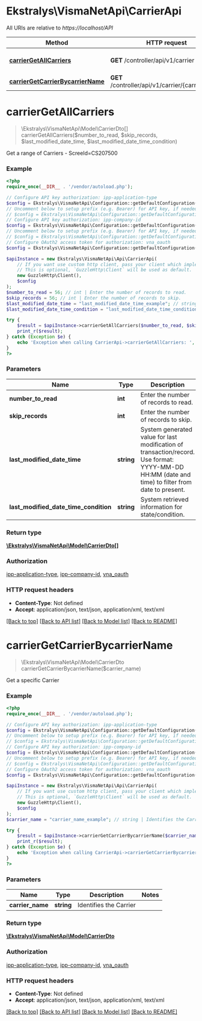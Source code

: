 # Ekstralys\VismaNetApi\CarrierApi

All URIs are relative to *https://localhost/API*

Method | HTTP request | Description
------------- | ------------- | -------------
[**carrierGetAllCarriers**](CarrierApi.md#carrierGetAllCarriers) | **GET** /controller/api/v1/carrier | Get a range of Carriers - ScreeId&#x3D;CS207500
[**carrierGetCarrierBycarrierName**](CarrierApi.md#carrierGetCarrierBycarrierName) | **GET** /controller/api/v1/carrier/{carrierName} | Get a specific Carrier


# **carrierGetAllCarriers**
> \Ekstralys\VismaNetApi\Model\CarrierDto[] carrierGetAllCarriers($number_to_read, $skip_records, $last_modified_date_time, $last_modified_date_time_condition)

Get a range of Carriers - ScreeId=CS207500

### Example
```php
<?php
require_once(__DIR__ . '/vendor/autoload.php');

// Configure API key authorization: ipp-application-type
$config = Ekstralys\VismaNetApi\Configuration::getDefaultConfiguration()->setApiKey('ipp-application-type', 'YOUR_API_KEY');
// Uncomment below to setup prefix (e.g. Bearer) for API key, if needed
// $config = Ekstralys\VismaNetApi\Configuration::getDefaultConfiguration()->setApiKeyPrefix('ipp-application-type', 'Bearer');
// Configure API key authorization: ipp-company-id
$config = Ekstralys\VismaNetApi\Configuration::getDefaultConfiguration()->setApiKey('ipp-company-id', 'YOUR_API_KEY');
// Uncomment below to setup prefix (e.g. Bearer) for API key, if needed
// $config = Ekstralys\VismaNetApi\Configuration::getDefaultConfiguration()->setApiKeyPrefix('ipp-company-id', 'Bearer');
// Configure OAuth2 access token for authorization: vna_oauth
$config = Ekstralys\VismaNetApi\Configuration::getDefaultConfiguration()->setAccessToken('YOUR_ACCESS_TOKEN');

$apiInstance = new Ekstralys\VismaNetApi\Api\CarrierApi(
    // If you want use custom http client, pass your client which implements `GuzzleHttp\ClientInterface`.
    // This is optional, `GuzzleHttp\Client` will be used as default.
    new GuzzleHttp\Client(),
    $config
);
$number_to_read = 56; // int | Enter the number of records to read.
$skip_records = 56; // int | Enter the number of records to skip.
$last_modified_date_time = "last_modified_date_time_example"; // string | System generated value for last modification of transaction/record. Use format: YYYY-MM-DD HH:MM (date and time) to filter from date to present.
$last_modified_date_time_condition = "last_modified_date_time_condition_example"; // string | System retrieved information for state/condition.

try {
    $result = $apiInstance->carrierGetAllCarriers($number_to_read, $skip_records, $last_modified_date_time, $last_modified_date_time_condition);
    print_r($result);
} catch (Exception $e) {
    echo 'Exception when calling CarrierApi->carrierGetAllCarriers: ', $e->getMessage(), PHP_EOL;
}
?>
```

### Parameters

Name | Type | Description  | Notes
------------- | ------------- | ------------- | -------------
 **number_to_read** | **int**| Enter the number of records to read. | [optional]
 **skip_records** | **int**| Enter the number of records to skip. | [optional]
 **last_modified_date_time** | **string**| System generated value for last modification of transaction/record. Use format: YYYY-MM-DD HH:MM (date and time) to filter from date to present. | [optional]
 **last_modified_date_time_condition** | **string**| System retrieved information for state/condition. | [optional]

### Return type

[**\Ekstralys\VismaNetApi\Model\CarrierDto[]**](../Model/CarrierDto.md)

### Authorization

[ipp-application-type](../../README.md#ipp-application-type), [ipp-company-id](../../README.md#ipp-company-id), [vna_oauth](../../README.md#vna_oauth)

### HTTP request headers

 - **Content-Type**: Not defined
 - **Accept**: application/json, text/json, application/xml, text/xml

[[Back to top]](#) [[Back to API list]](../../README.md#documentation-for-api-endpoints) [[Back to Model list]](../../README.md#documentation-for-models) [[Back to README]](../../README.md)

# **carrierGetCarrierBycarrierName**
> \Ekstralys\VismaNetApi\Model\CarrierDto carrierGetCarrierBycarrierName($carrier_name)

Get a specific Carrier

### Example
```php
<?php
require_once(__DIR__ . '/vendor/autoload.php');

// Configure API key authorization: ipp-application-type
$config = Ekstralys\VismaNetApi\Configuration::getDefaultConfiguration()->setApiKey('ipp-application-type', 'YOUR_API_KEY');
// Uncomment below to setup prefix (e.g. Bearer) for API key, if needed
// $config = Ekstralys\VismaNetApi\Configuration::getDefaultConfiguration()->setApiKeyPrefix('ipp-application-type', 'Bearer');
// Configure API key authorization: ipp-company-id
$config = Ekstralys\VismaNetApi\Configuration::getDefaultConfiguration()->setApiKey('ipp-company-id', 'YOUR_API_KEY');
// Uncomment below to setup prefix (e.g. Bearer) for API key, if needed
// $config = Ekstralys\VismaNetApi\Configuration::getDefaultConfiguration()->setApiKeyPrefix('ipp-company-id', 'Bearer');
// Configure OAuth2 access token for authorization: vna_oauth
$config = Ekstralys\VismaNetApi\Configuration::getDefaultConfiguration()->setAccessToken('YOUR_ACCESS_TOKEN');

$apiInstance = new Ekstralys\VismaNetApi\Api\CarrierApi(
    // If you want use custom http client, pass your client which implements `GuzzleHttp\ClientInterface`.
    // This is optional, `GuzzleHttp\Client` will be used as default.
    new GuzzleHttp\Client(),
    $config
);
$carrier_name = "carrier_name_example"; // string | Identifies the Carrier

try {
    $result = $apiInstance->carrierGetCarrierBycarrierName($carrier_name);
    print_r($result);
} catch (Exception $e) {
    echo 'Exception when calling CarrierApi->carrierGetCarrierBycarrierName: ', $e->getMessage(), PHP_EOL;
}
?>
```

### Parameters

Name | Type | Description  | Notes
------------- | ------------- | ------------- | -------------
 **carrier_name** | **string**| Identifies the Carrier |

### Return type

[**\Ekstralys\VismaNetApi\Model\CarrierDto**](../Model/CarrierDto.md)

### Authorization

[ipp-application-type](../../README.md#ipp-application-type), [ipp-company-id](../../README.md#ipp-company-id), [vna_oauth](../../README.md#vna_oauth)

### HTTP request headers

 - **Content-Type**: Not defined
 - **Accept**: application/json, text/json, application/xml, text/xml

[[Back to top]](#) [[Back to API list]](../../README.md#documentation-for-api-endpoints) [[Back to Model list]](../../README.md#documentation-for-models) [[Back to README]](../../README.md)


